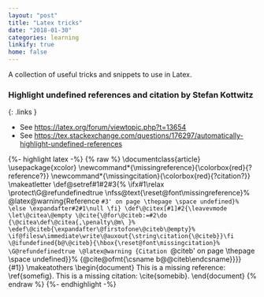 ```yaml
---
layout: "post"
title: "Latex tricks"
date: "2018-01-30"
categories: learning
linkify: true
home: false
---
```


A collection of useful tricks and snippets to use in Latex.

### Highlight undefined references and citation by Stefan Kottwitz

{: .links }
  - See https://latex.org/forum/viewtopic.php?t=13654
  - See https://tex.stackexchange.com/questions/176297/automatically-highlight-undefined-references

{%- highlight latex -%}
{% raw %}
  \documentclass{article}
  \usepackage{xcolor}
  \newcommand*{\missingreference}{\colorbox{red}{?reference?}}
  \newcommand*{\missingcitation}{\colorbox{red}{?citation?}}
  \makeatletter
  \def\@setref#1#2#3{%
     \ifx#1\relax
      \protect\G@refundefinedtrue
      \nfss@text{\reset@font\missingreference}%
      \@latex@warning{Reference `#3' on page \thepage \space
                undefined}%
     \else
      \expandafter#2#1\null
     \fi}
  \def\@citex[#1]#2{\leavevmode
     \let\@citea\@empty
     \@cite{\@for\@citeb:=#2\do
       {\@citea\def\@citea{,\penalty\@m\ }%
        \edef\@citeb{\expandafter\@firstofone\@citeb\@empty}%
        \if@filesw\immediate\write\@auxout{\string\citation{\@citeb}}\fi
        \@ifundefined{b@\@citeb}{\hbox{\reset@font\missingcitation}%
          \G@refundefinedtrue
          \@latex@warning
            {Citation `\@citeb' on page \thepage \space undefined}}%
          {\@cite@ofmt{\csname b@\@citeb\endcsname}}}}{#1}}
  \makeatothers
  \begin{document}
  This is a missing reference: \ref{somefig}.
  This is a missing citation: \cite{somebib}.
  \end{document}
{% endraw %}
{%- endhighlight -%}
